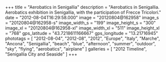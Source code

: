 +++
title = "Aerobatics in Senigallia"
description = "Aerobatics in Senigallia. Aerobatics exhibition in Senigallia, with the participation of Frecce Tricolori."
date = "2012-08-04T16:29:58.000"
image = "20120804@162958"
image_s = "20120804@162958-s"
image_width_s = "199"
image_height_s = "300"
image_xl = "20120804@162958-xl"
image_width_xl = "511"
image_height_xl = "768"
gps_latitude = "43.7218611166667"
gps_longitude = "13.21716945"
phototags = [ "2012-08-04", "2012-08", "2012", "Europe", "Italy", "Marche", "Ancona", "Senigallia", "beach", "blue", "afternoon", "summer", "outdoor", "sky", "flying", "aerobatics", "airplane" ]
galleries = [ "2012 Timeline", "Senigallia City and Seaside" ]
+++

